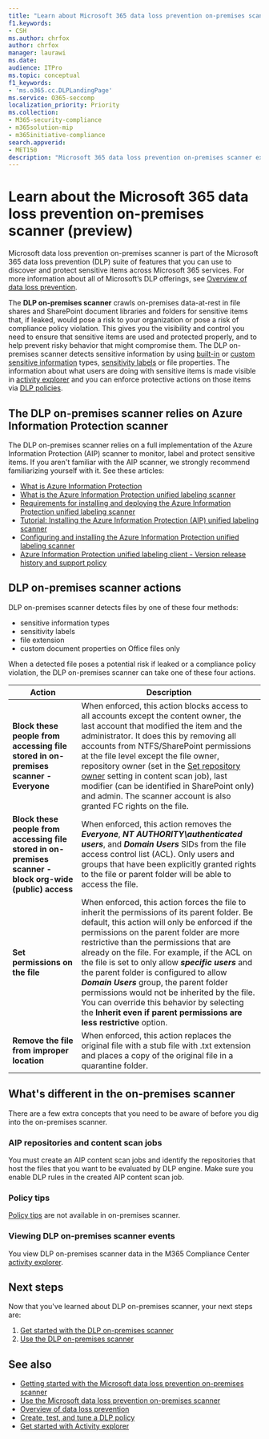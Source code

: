 ```yaml
---
title: "Learn about Microsoft 365 data loss prevention on-premises scanner (preview)"
f1.keywords:
- CSH
ms.author: chrfox
author: chrfox
manager: laurawi
ms.date: 
audience: ITPro
ms.topic: conceptual
f1_keywords:
- 'ms.o365.cc.DLPLandingPage'
ms.service: O365-seccomp
localization_priority: Priority
ms.collection: 
- M365-security-compliance
- m365solution-mip
- m365initiative-compliance
search.appverid: 
- MET150
description: "Microsoft 365 data loss prevention on-premises scanner extends monitoring of file activities and protective actions for those files to on-premises file shares and SharePoint folders and document libraries. Files are scanned and protected by Azure Information Protection (AIP) scanner"
---
```


# Learn about the Microsoft 365 data loss prevention on-premises scanner (preview)

Microsoft data loss prevention on-premises scanner is part of the Microsoft 365 data loss prevention (DLP) suite of features that you can use to discover and protect sensitive items across Microsoft 365 services. For more information about all of Microsoft’s DLP offerings, see [Overview of data loss prevention](data-loss-prevention-policies.md).

The **DLP on-premises scanner** crawls on-premises data-at-rest in file shares and SharePoint document libraries and folders for sensitive items that, if leaked, would pose a risk to your organization or pose a risk of compliance policy violation. This gives you the visibility and control you need to ensure that sensitive items are used and protected properly, and to help prevent risky behavior that might compromise them. The DLP on-premises scanner detects sensitive information by using [built-in](sensitive-information-type-entity-definitions.md) or [custom sensitive information](create-a-custom-sensitive-information-type.md) types, [sensitivity labels](sensitivity-labels.md) or file properties. The information about what users are doing with sensitive items is made visible in [activity explorer](data-classification-activity-explorer.md) and you can enforce protective actions on those items via [DLP policies](create-test-tune-dlp-policy.md).

## The DLP on-premises scanner relies on Azure Information Protection scanner

The DLP on-premises scanner relies on a full implementation of the Azure Information Protection (AIP) scanner to monitor, label and protect sensitive items. If you aren't familiar with the AIP scanner, we strongly recommend familiarizing yourself with it. See these articles:

- [What is Azure Information Protection](/azure/information-protection/what-is-information-protection)
- [What is the Azure Information Protection unified labeling scanner](/azure/information-protection/deploy-aip-scanner)
- [Requirements for installing and deploying the Azure Information Protection unified labeling scanner](/azure/information-protection/deploy-aip-scanner-prereqs)
- [Tutorial: Installing the Azure Information Protection (AIP) unified labeling scanner](/azure/information-protection/tutorial-install-scanner)
- [Configuring and installing the Azure Information Protection unified labeling scanner](/azure/information-protection/deploy-aip-scanner-configure-install)
- [Azure Information Protection unified labeling client - Version release history and support policy](/azure/information-protection/rms-client/unifiedlabelingclient-version-release-history)

## DLP on-premises scanner actions

DLP on-premises scanner detects files by one of these four methods:

- sensitive information types
- sensitivity labels
- file extension
- custom document properties on Office files only 

When a detected file poses a potential risk if leaked or a compliance policy violation, the DLP on-premises scanner can take one of these four actions.

|Action |Description  |
|---------|---------|
|**Block these people from accessing file stored in  on-premises scanner - Everyone** | When enforced, this action blocks access to all accounts except the content owner, the last account that modified the item and the administrator. It does this by removing all accounts from NTFS/SharePoint permissions at the file level except the file owner, repository owner (set in the [Set repository owner](/azure/information-protection/deploy-aip-scanner-configure-install#use-a-data-loss-prevention-dlp-policy-public-preview) setting in content scan job), last modifier (can be identified in SharePoint only) and admin. The scanner account is also granted FC rights on the file.|
|**Block these people from accessing file stored in  on-premises scanner - block org-wide (public) access**    |When enforced, this action removes the ***Everyone***, ***NT AUTHORITY\authenticated users***, and ***Domain Users*** SIDs from the file access control list (ACL). Only users and groups that have been explicitly granted rights to the file or parent folder will be able to access the file.|
|**Set permissions on the file**|When enforced, this action forces the file to inherit the permissions of its parent folder. Be default, this action will only be enforced if the permissions on the parent folder are more restrictive than the permissions that are already on the file. For example, if the ACL on the file is set to only allow ***specific users*** and the parent folder is configured to allow ***Domain Users*** group, the parent folder permissions would not be inherited by the file. You can override this behavior by selecting the **Inherit even if parent permissions are less restrictive** option.|
|**Remove the file from improper location**|When enforced, this action replaces the original file with a stub file with .txt extension and places a copy of the original file in a quarantine folder. 

## What's different in the on-premises scanner

There are a few extra concepts that you need to be aware of before you dig into the on-premises scanner.

### AIP repositories and content scan jobs

You must create an AIP content scan jobs and identify the repositories that host the files that you want to be evaluated by DLP engine. Make sure you enable DLP rules in the created AIP content scan job.

### Policy tips

[Policy tips](use-notifications-and-policy-tips.md) are not available in on-premises scanner.


### Viewing DLP on-premises scanner events

You view DLP on-premises scanner data in the M365 Compliance Center [activity explorer](data-classification-activity-explorer.md). 

## Next steps

Now that you've learned about DLP on-premises scanner, your next steps are:

1. [Get started with the DLP on-premises scanner](dlp-on-premises-scanner-get-started.md)
2. [Use the DLP on-premises scanner](dlp-on-premises-scanner-use.md)

## See also

- [Getting started with the Microsoft data loss prevention on-premises scanner](dlp-on-premises-scanner-get-started.md)
- [Use the Microsoft data loss prevention on-premises scanner](dlp-on-premises-scanner-use.md)
- [Overview of data loss prevention](data-loss-prevention-policies.md)
- [Create, test, and tune a DLP policy](create-test-tune-dlp-policy.md)
- [Get started with Activity explorer](data-classification-activity-explorer.md)